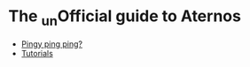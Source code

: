 The <sub>un</sub>Official guide to Aternos
===
 - [Pingy ping ping?](pinging.html)
 - [Tutorials](tutorials.html)
